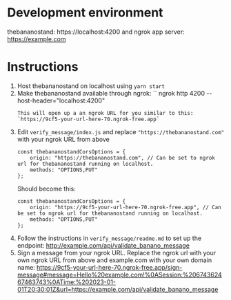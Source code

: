# Development environment

thebananostand: https://localhost:4200 and ngrok
app server: https://example.com

# Instructions

1) Host thebananostand on localhost using `yarn start`
2) Make thebananostand available through ngrok:
    ``
    ngrok http 4200 --host-header="localhost:4200"
    ```
    This will open up a an ngrok URL for you similar to this:
    `https://9cf5-your-url-here-70.ngrok-free.app`
3) Edit `verify_message/index.js` and replace `"https://thebananostand.com"` with your ngrok URL from above
    ```
    const thebananostandCorsOptions = {
        origin: "https://thebananostand.com", // Can be set to ngrok url for thebananostand running on localhost.
        methods: "OPTIONS,PUT"
    };
    ```
    Should become this:
    ```
    const thebananostandCorsOptions = {
        origin: "https://9cf5-your-url-here-70.ngrok-free.app", // Can be set to ngrok url for thebananostand running on localhost.
        methods: "OPTIONS,PUT"
    };
    ```
4) Follow the instructions in `verify_message/readme.md` to set up the endpoint: http://example.com/api/validate_banano_message
5) Sign a message from your ngrok URL. Replace the ngrok url with your own ngrok URL from above and example.com with your own domain name:
https://9cf5-your-url-here-70.ngrok-free.app/sign-message#message=Hello%20example.com!%0ASession:%20674362467463743%0ATime:%202023-01-01T20:30:01Z&url=https://example.com/api/validate_banano_message

